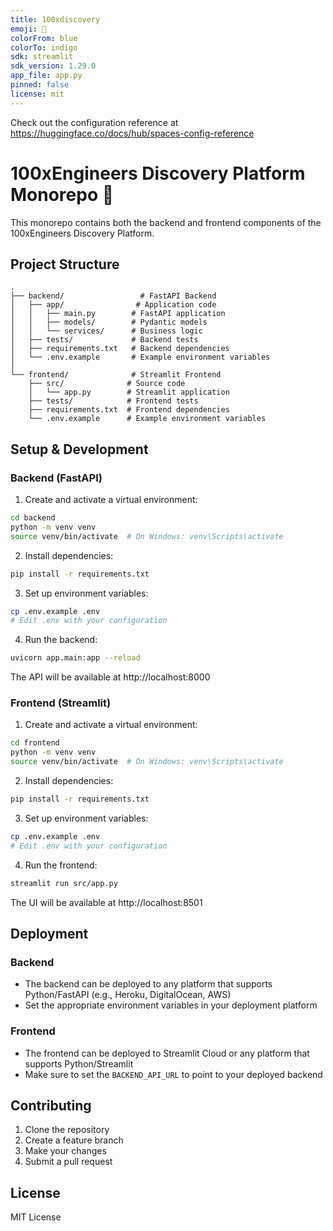 ```yaml
---
title: 100xdiscovery
emoji: 🐨
colorFrom: blue
colorTo: indigo
sdk: streamlit
sdk_version: 1.29.0
app_file: app.py
pinned: false
license: mit
---
```


Check out the configuration reference at https://huggingface.co/docs/hub/spaces-config-reference

# 100xEngineers Discovery Platform Monorepo 🚀

This monorepo contains both the backend and frontend components of the 100xEngineers Discovery Platform.

## Project Structure

```
.
├── backend/                 # FastAPI Backend
│   ├── app/                # Application code
│   │   ├── main.py        # FastAPI application
│   │   ├── models/        # Pydantic models
│   │   └── services/      # Business logic
│   ├── tests/             # Backend tests
│   ├── requirements.txt   # Backend dependencies
│   └── .env.example       # Example environment variables
│
└── frontend/              # Streamlit Frontend
    ├── src/              # Source code
    │   └── app.py        # Streamlit application
    ├── tests/            # Frontend tests
    ├── requirements.txt  # Frontend dependencies
    └── .env.example      # Example environment variables
```

## Setup & Development

### Backend (FastAPI)

1. Create and activate a virtual environment:
```bash
cd backend
python -m venv venv
source venv/bin/activate  # On Windows: venv\Scripts\activate
```

2. Install dependencies:
```bash
pip install -r requirements.txt
```

3. Set up environment variables:
```bash
cp .env.example .env
# Edit .env with your configuration
```

4. Run the backend:
```bash
uvicorn app.main:app --reload
```

The API will be available at http://localhost:8000

### Frontend (Streamlit)

1. Create and activate a virtual environment:
```bash
cd frontend
python -m venv venv
source venv/bin/activate  # On Windows: venv\Scripts\activate
```

2. Install dependencies:
```bash
pip install -r requirements.txt
```

3. Set up environment variables:
```bash
cp .env.example .env
# Edit .env with your configuration
```

4. Run the frontend:
```bash
streamlit run src/app.py
```

The UI will be available at http://localhost:8501

## Deployment

### Backend
- The backend can be deployed to any platform that supports Python/FastAPI (e.g., Heroku, DigitalOcean, AWS)
- Set the appropriate environment variables in your deployment platform

### Frontend
- The frontend can be deployed to Streamlit Cloud or any platform that supports Python/Streamlit
- Make sure to set the `BACKEND_API_URL` to point to your deployed backend

## Contributing

1. Clone the repository
2. Create a feature branch
3. Make your changes
4. Submit a pull request

## License

MIT License
